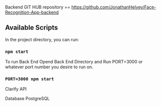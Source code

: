 Backend GIT HUB repository == https://github.com/JonathanHelvey/Face-Recognition-App-backend

## Available Scripts

In the project directory, you can run:

### `npm start`

To run Back End
Opend Back End Directory and Run PORT=3000 or whatever port number you desire to run on.

### `PORT=3000 npm start`

Clarify API

Database PostgreSQL


